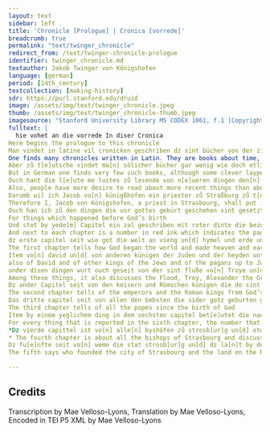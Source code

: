 ```yaml
---
layout: text
sidebar: left
title: 'Chronicle [Prologue] | Cronica [vorrede]'
breadcrumb: true
permalink: "text/twinger_chronicle"
redirect_from: /text/twinger-chronicle-prologue
identifier: twinger_chronicle.md
textauthor: Jakob Twinger von Königshofen
language: [german]
period: [14th_century]
textcollection: [making-history]
sdr: https://purl.stanford.edu/druid 
image: /assets/img/text/twinger_chronicle.jpeg
thumb: /assets/img/text/twinger_chronicle-thumb.jpeg
imagesource: "Stanford University Library MS CODEX 1061, f.1 [Copyright Stanford University]"
fulltext: |
  hie vohet an die vorrede In diser Cronica
Here begins the prologue to this chronicle
Man vindet in latine vil cronicken geschriben dz sint bücher von der zit die do sagent von keisern Bebsten un[d] von künigen un[d] ouch von anderen h[e]ren wie ir leben ist gesin und vo[n] etliche[n] geschihte[n] und manhafftigen dingen die vo[n] in oder bÿ iren zite[n] geschehen sint
One finds many chronicles written in Latin. They are books about time, which tell of emperors, popes, kings and of other lords too: how their lives were, and some events, and brave things that they did or which happened in their lifetimes.
Aber zů t[e]utsche vindet ma[n] sölicher bücher gar wenig wie doch etliche klůge leyen gern lesen von söliche[n] dingen als gelert pfaffen
But in German one finds very few such books, although some clever laypeople like to read about such things, just as educated priests do.
Ouch hant die l[e]ute me lustes zů lesende von n[e]ueren dingen den[n] von alten un[d] ist doch von den striten Risen und vo[n] den anderen manhafftigen dingen die by n[e]ueren ziten sint geschehen aller min[n]est geschr[iben]
Also, people have more desire to read about more recent things than about ancient things and yet hardly anything has been written about the conflicts and voyages and other valiant things which have happened in recent times.
Darumb wil ich Jacob vo[n] künigßhofen ein priester zů Straßburg zů t[e]utsche schriben uß der cronicken die Martin[us] und Vincentius gemaht hand und uß andern büchern etliche ding die mich aller fürnemost un[d] lüstelich zů lesende duncke[n] und sunderlich von etlichen namhafftigen dingen die zů Straßb[ur]g od[er] zů Elsäß und in den landen nahe da by sint beschehen un[d] wil ouch zů yedem dinge setzen die zal der Jare von gottes gebürte dz ma[n] wissen und gerechen möge wie lang es sï dz es geschah od[er] aber bÿ welhes keysers oder küniges ziten geschehen sï dan[n] es spricht meister hugo vo[n] florencie dz ein geschehen ding von dem man nutz
Therefore I, Jacob von Königshofen, a priest in Strasbourg, shall put into German - drawing from the chronicles by Martinus and Vincentius as well as from other books - some things which seem to me of greatest importance and delightful to read; I shall especially write about some noteworthy things which have happened in Strasbourg or in Alsace and in the surrounding lands and I shall affix to each thing the number of years from God’s birth
Ouch han ich zů den dingen die vor gottes gebürt geschehen sint gesetzt so vil jare als es was vor gottes geburt oder aber so vil jare als von Adam wz unz vff die zit als dz selbe ding geschah dz man ouch ein yegliches dinge un[d] materie die in disem bůch geschr[iben] stat dester baß gesůchen un[d] gefinden ku[e]nde Wo se stande dar umb hab ich dz bůch in sechs Capitel dz ist in sehs teil geteilt und wil hie mit kurtzen worte[n] vor begriffen von wz materie yeglich Capitel seit
For things which happened before God’s birth
Und stot by yede[m] Capitel ein zal geschriben mit roter dinte die bezeich[n]et an welhem blatte an disem bůche dz selbe Capitel an vahet
And next to each chapter is a number in red ink which indicates the page in the book where that chapter begins.
dz erste capitel seit wie got die welt an vieng un[d] hymel und erde un[d] alle creatur beschuff von Adam un[d] von andern altvettern wie die Juden gefangen ware[n]t in Egipten lant die Moyses erledigte
The first chapter tells how God began the world and made heaven and earth and all the creatures; of Adam and of other ancient ancestors; how the Jews were captured in Egypt and were freed by Moses;
Item vo[n] david un[d] von anderen künigen der Juden und der heyden untz an Julium den ersten keiser zů Rome
also of David and of other kings of the Jews and of the pagans up to Julius, the first emperor in Rome.
under disen dingen wurt ouch geseit von der sint fluße vo[n] Troye un[d] [v]on dem grossen Allexander un[d] von den andern dingen die zů den ziten gewesen sint
Among these things, it also discusses the Flood, Troy, Alexander the Great, and other things that happened during those times.
Dz ander Capitel seit von den keisern und Römschen künigen die do sint gewesen von gottes geburt unz man zalt tusent dr[e]ihundert un[d] n[e]unzig jar und seit ouch von iren geteten und leben und von anderen dingen die zů iren ziten geschehen sint un[d] vahet diß Capitel an der zal der bletter an
The second chapter tells of the emperors and the Roman kings from God’s birth
Das dritte capitel seit von allen den bebsten die sider gotz geburten gewesen sint und ouch von andern dingen *
The third chapter tells of all the popes since the birth of God
Item by einem yeglichem ding in dem sechsten capitel bet[e]utet die nach genden zahl do bÿ die jare von gottes gebürt die man do zů mal zalt do es geschah und die Rot zal do vor die bet[e]utet ein zal der bletter dis bůchß do die selbe materie gantz geschriben ist und dis Capitel hand hie ein ende
For every thing that is reported in the sixth chapter, the number that follows indicates the number of years that one must count from God’s birth
*Dz vierde capittel ist vo[n] alle[n] byshöfen zů strosb[ur]g un[d] etwz vo[n] ire[n] getete[n]
* The fourth chapter is about all the bishops of Strasbourg and discusses some of their deeds.
Dz fu[e]nfte seit vo[n] weme die stat strosb[ur]g un[d] dz la[n]t by de[m] rine sine[n] urspru[n]g het un[d] wie es zů cristen[n] gloube[n] bekert wart un[d] vo[n] strite[n] reyse[n] geschelle[n] un[d] anderu[n]gen un[d] and[er]n nenhaftige[n] dinge[n] die do geshohe[n] sint
The fifth says who founded the city of Strasbourg and the land on the Rhine and how it was converted to the Christian faith, and tells of conflicts, voyages, disputes, changes and other noteworthy things that happened there.

--- 
```

## Credits
Transcription by Mae Velloso-Lyons, Translation by Mae Velloso-Lyons, Encoded in TEI P5 XML by Mae Velloso-Lyons
